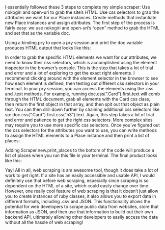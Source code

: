 I essentially followed these 3 steps to complete my simple scraper:
Use nokogiri and open-uri to grab the site’s HTML.
Use css selectors to grab the attributes we want for our Place instances.
Create methods that instantiate new Place instances and assign attributes.
The first step of the process is fairly easy: we use nokogiri and open-uri’s “open” method to grab the HTML and set that as the variable doc.

Using a binding.pry to open a pry session and print the doc variable produces HTML output that looks like this:

In order to grab the specific HTML elements we want for our attributes, we need to know their css selectors, which is accomplished using the element inspector in the browser’s console. This is the step that takes a lot of trial and error and a lot of exploring to get the exact right elements. I recommend clicking around with the element selector in the browser to see how each element is defined, then testing out different css selectors in your terminal. In your pry session, you can access the elements using the .css and .text methods. For example, running doc.css(“.Card”).first.text will comb through the HTML document, grab all elements with the Card css class, then return the first object in that array, and then spit out that object as plain text. You can then drill down further by chaining additional css selectors like so: doc.css(“.Card”).first.css(“h3”).text. Again, this step takes a lot of trial and error and patience to get the right css selectors. More complex sites may require you to use more specific css selectors.
Once you’ve figured out the css selectors for the attributes you want to use, you can write methods to assign the HTML elements to a Place instance and then print a list of places:

Adding Scraper.new.print_places to the bottom of the code will produce a list of places when you run this file in your terminal. The final product looks like this:

Yay!
All in all, web scraping is am awesome tool, though it does take a lot of work to get right. If a site has an easily accessible and usable API, I would definitely use that before web scraping, especially since scraping is so dependent on the HTML of a site, which could easily change over time. However, one really cool feature of web scraping is that it doesn’t just allow you to create instances of ruby classes, it also allows you to export data in different formats, including .csv and JSON. This functionality allows the potential for web developers to scrape public data from websites, store that information as JSON, and then use that information to build out their own backend API, ultimately allowing other developers to easily access the data without all the hassle of web scraping!